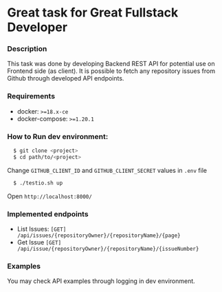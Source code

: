 # Great task for Great Fullstack Developer

### Description

This task was done by developing Backend REST API for potential use on Frontend side (as client). It is possible to fetch any repository issues from Github through developed API endpoints.  

### <a name="requirements"></a>Requirements

* docker: `>=18.x-ce` 
* docker-compose: `>=1.20.1`

### <a name="how-to-run"></a>How to Run dev environment:

```bash
  $ git clone <project>  
  $ cd path/to/<project>
```
Change `GITHUB_CLIENT_ID` and `GITHUB_CLIENT_SECRET` values in `.env` file

```bash
  $ ./testio.sh up 
```
Open `http://localhost:8000/`

### Implemented endpoints

* List Issues: `[GET] /api/issues/{repositoryOwner}/{repositoryName}/{page}`
* Get Issue `[GET] /api/issue/{repositoryOwner}/{repositoryName}/{issueNumber}`

### Examples

You may check API examples through logging in dev environment.
